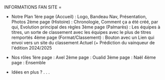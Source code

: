 INFORMATIONS FAN SITE =

- Notre Plan
1ère page (Accueil) : Logo, Bandeau Nav, Présentation, Photos
2ème page (Histoire) : Chronologie, Comment ça a été créé, par qui, Evolution principal des règles
3ème page (Palmarès) : Les équipes à titres, un sorte de classement avec les équipes avec le plus de titres remportés
4ème page (Format/Classement) : Bouton avec un Lien qui envoi vers un site du classement Actuel (+ Prédiction du vainqueur de l'édition 2024/2025

- Nos rôles
1ère page : Axel
2ème page : Oualid
3ème page : Naël
4ème page : Ensemble

- Idées en plus ?
. . .
